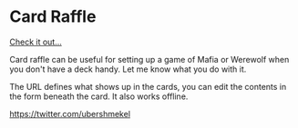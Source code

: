 # Card Raffle

[Check it out...](https://ubershmekel.github.io/card-raffle/)

Card raffle can be useful for setting up a game of Mafia or Werewolf when you don't have a deck handy.
Let me know what you do with it.

The URL defines what shows up in the cards, you can edit the contents in the form beneath the card. It also works offline.

https://twitter.com/ubershmekel

